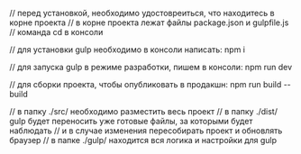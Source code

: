 // перед установкой, необходимо удостовреиться, что находитесь в корне проекта
// в корне проекта лежат файлы package.json и gulpfile.js
// команда cd в консоли

// для установки gulp необходимо в консоли написать:
npm i

// для запуска gulp в режиме разработки, пишем в консоли:
npm run dev

// для сборки проекта, чтобы опубликовать в продакшн:
npm run build --build

// в папку ./src/ необходимо разместить весь проект
// в папку ./dist/ gulp будет переносить уже готовые файлы, за которыми будет наблюдать
// и в случае изменения пересобирать проект и обновлять браузер
// в папке ./gulp/ находится вся логика и настройки для gulp